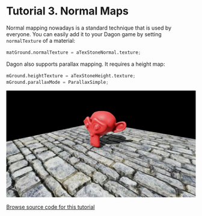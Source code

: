 # Tutorial 3. Normal Maps

Normal mapping nowadays is a standard technique that is used by everyone. You can easily add it to your Dagon game by setting `normalTexture` of a material:
```d
matGround.normalTexture = aTexStoneNormal.texture;
```

Dagon also supports parallax mapping. It requires a height map:
```d
mGround.heightTexture = aTexStoneHeight.texture;
mGround.parallaxMode = ParallaxSimple;
```

![](https://github.com/gecko0307/dagon/blob/master/doc/tutorials/images/screenshot_tutorial3.jpg?raw=true)

[Browse source code for this tutorial](https://github.com/gecko0307/dagon-tutorials/tree/master/t3-normal-maps)
